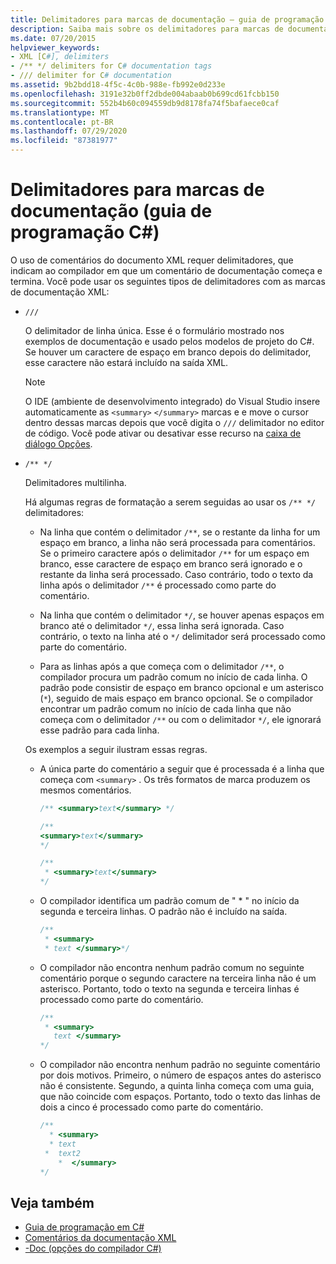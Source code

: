 ```yaml
---
title: Delimitadores para marcas de documentação – guia de programação em C#
description: Saiba mais sobre os delimitadores para marcas de documentação. Os delimitadores indicam ao compilador em que um comentário de documentação começa e termina.
ms.date: 07/20/2015
helpviewer_keywords:
- XML [C#], delimiters
- /** */ delimiters for C# documentation tags
- /// delimiter for C# documentation
ms.assetid: 9b2bdd18-4f5c-4c0b-988e-fb992e0d233e
ms.openlocfilehash: 3191e32b0ff2dbde004abaab0b699cd61fcbb150
ms.sourcegitcommit: 552b4b60c094559db9d8178fa74f5bafaece0caf
ms.translationtype: MT
ms.contentlocale: pt-BR
ms.lasthandoff: 07/29/2020
ms.locfileid: "87381977"
---
```

# <a name="delimiters-for-documentation-tags-c-programming-guide"></a>Delimitadores para marcas de documentação (guia de programação C#)

O uso de comentários do documento XML requer delimitadores, que indicam ao compilador em que um comentário de documentação começa e termina. Você pode usar os seguintes tipos de delimitadores com as marcas de documentação XML:

- `///`

  O delimitador de linha única. Esse é o formulário mostrado nos exemplos de documentação e usado pelos modelos de projeto do C#. Se houver um caractere de espaço em branco depois do delimitador, esse caractere não estará incluído na saída XML.

  > [!NOTE]
  > O IDE (ambiente de desenvolvimento integrado) do Visual Studio insere automaticamente as `<summary>` `</summary>` marcas e e move o cursor dentro dessas marcas depois que você digita o `///` delimitador no editor de código. Você pode ativar ou desativar esse recurso na [caixa de diálogo Opções](/visualstudio/ide/reference/options-text-editor-csharp-advanced).
  
- `/** */`

  Delimitadores multilinha.

  Há algumas regras de formatação a serem seguidas ao usar os `/** */` delimitadores:
  
  - Na linha que contém o delimitador `/**`, se o restante da linha for um espaço em branco, a linha não será processada para comentários. Se o primeiro caractere após o delimitador `/**` for um espaço em branco, esse caractere de espaço em branco será ignorado e o restante da linha será processado. Caso contrário, todo o texto da linha após o delimitador `/**` é processado como parte do comentário.

  - Na linha que contém o delimitador `*/`, se houver apenas espaços em branco até o delimitador `*/`, essa linha será ignorada. Caso contrário, o texto na linha até o `*/` delimitador será processado como parte do comentário.
  
  - Para as linhas após a que começa com o delimitador `/**`, o compilador procura um padrão comum no início de cada linha. O padrão pode consistir de espaço em branco opcional e um asterisco (`*`), seguido de mais espaço em branco opcional. Se o compilador encontrar um padrão comum no início de cada linha que não começa com o delimitador `/**` ou com o delimitador `*/`, ele ignorará esse padrão para cada linha.

  Os exemplos a seguir ilustram essas regras.

  - A única parte do comentário a seguir que é processada é a linha que começa com `<summary>` . Os três formatos de marca produzem os mesmos comentários.

    ```csharp
    /** <summary>text</summary> */

    /**
    <summary>text</summary>
    */

    /**
     * <summary>text</summary>
    */
    ```

  - O compilador identifica um padrão comum de " \* " no início da segunda e terceira linhas. O padrão não é incluído na saída.

    ```csharp
    /**
     * <summary>
     * text </summary>*/
    ```

  - O compilador não encontra nenhum padrão comum no seguinte comentário porque o segundo caractere na terceira linha não é um asterisco. Portanto, todo o texto na segunda e terceira linhas é processado como parte do comentário.

    ```csharp
    /**
     * <summary>
       text </summary>
    */
    ```

  - O compilador não encontra nenhum padrão no seguinte comentário por dois motivos. Primeiro, o número de espaços antes do asterisco não é consistente. Segundo, a quinta linha começa com uma guia, que não coincide com espaços. Portanto, todo o texto das linhas de dois a cinco é processado como parte do comentário.

    <!-- markdownlint-disable MD010 -->
    ```csharp
    /**
      * <summary>
      * text
     *  text2
        *  </summary>
    */
    ```
    <!-- markdownlint-enable MD010 -->

## <a name="see-also"></a>Veja também

- [Guia de programação em C#](../index.md)
- [Comentários da documentação XML](./index.md)
- [-Doc (opções do compilador C#)](../../language-reference/compiler-options/doc-compiler-option.md)
